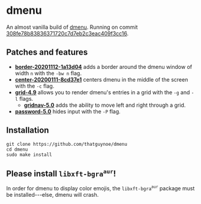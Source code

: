 # dmenu

An almost vanilla build of [dmenu](https://tools.suckless.org/dmenu/). Running on commit [308fe78b83836371720c7d7eb2c3eac409f3cc16](https://git.suckless.org/dmenu/commit/308fe78b83836371720c7d7eb2c3eac409f3cc16.html).

## Patches and features

* [**border-20201112-1a13d04**](https://tools.suckless.org/dmenu/patches/border/dmenu-border-20201112-1a13d04.diff) adds a border around the dmenu window of width `n` with the `-bw n` flag.
* [**center-20200111-8cd37e1**](https://tools.suckless.org/dmenu/patches/center/dmenu-center-20200111-8cd37e1.diff) centers dmenu in the middle of the screen with the `-c` flag.
* [**grid-4.9**](https://tools.suckless.org/dmenu/patches/grid/dmenu-grid-4.9.diff) allows you to render dmenu's entries in a grid with the `-g` and `-l` flags.
    * [**gridnav-5.0**](https://tools.suckless.org/dmenu/patches/gridnav/dmenu-gridnav-5.0.diff) adds the ability to move left and right through a grid.
* [**password-5.0**](https://tools.suckless.org/dmenu/patches/password/dmenu-password-5.0.diff) hides input with the `-P` flag.

## Installation

```
git clone https://github.com/thatguynoe/dmenu
cd dmenu
sudo make install
```

## Please install `libxft-bgra`<sup>`aur`</sup>!

In order for dmenu to display color emojis, the `libxft-bgra`<sup>`aur`</sup> package must be installed---else, dmenu will crash.
